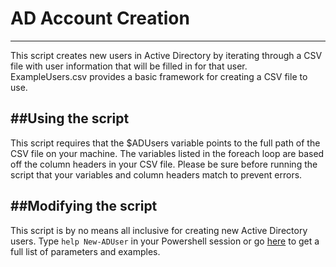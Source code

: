 # AD Account Creation
---

This script creates new users in Active Directory by iterating through a CSV file with user information that will be filled in for that user. ExampleUsers.csv provides a basic framework for creating a CSV file to use.

##Using the script
---
This script requires that the $ADUsers variable points to the full path of the CSV file on your machine. The variables listed in the foreach loop are based off the column headers in your CSV file. Please be sure before running the script that your variables and column headers match to prevent errors.

##Modifying the script
---

This script is by no means all inclusive for creating new Active Directory users. Type `help New-ADUser` in your Powershell session or go [here](http://go.microsoft.com/fwlink/p/?linkid=291077) to get a full list of parameters and examples.